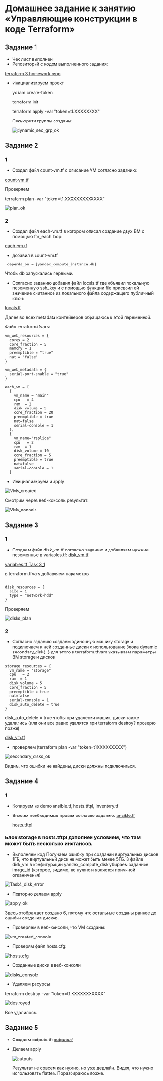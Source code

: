 # Домашнее задание к занятию «Управляющие конструкции в коде Terraform»

## Задание 1
* Чек лист выполнен
* Репозиторий с кодом выполненного задания:

[terraform 3 homework repo](https://github.com/A-Tagir/ter-homeworks/tree/main/03/src)

* Инициализируем проект
  
  yc iam create-token

  terraform init   

  terraform apply -var "token=t1.XXXXXXXX"

  Секьюрити группы созданы:

  ![dynamic_sec_grp_ok](https://github.com/A-Tagir/ter-homeworks/blob/main/03/TerrHomework3_dinamic_sec_grp.png)

## Задание 2
### 1
* Создал файл count-vm.tf c описание VM согласно заданию:

[count-vm.tf](https://github.com/A-Tagir/ter-homeworks/blob/main/03/src/count-vm.tf)

Проверяем 

terraform plan -var "token=t1.XXXXXXXXXXXXX"

![plan_ok](https://github.com/A-Tagir/ter-homeworks/blob/main/03/TerrHomework3_task1_VM_sec_group.png)

### 2
* Создал файл each-vm.tf в котором описал создание двух ВМ с помощью for_each loop:

[each-vm.tf](https://github.com/A-Tagir/ter-homeworks/blob/main/03/src/for_each-vm.tf)

* добавил в count-vm.tf
```
 depends_on = [yandex_compute_instance.db]
```
Чтобы db запускались первыми.

* Солгасно заданию добавил файл locals.tf где объявил локальную переменную ssh_key и c помощью функции filе
    присвоил ей значение считанное из локального файла содержащего публичный ключ:

 [locals.tf](https://github.com/A-Tagir/ter-homeworks/blob/main/03/src/locals.tf)

 Далее во всех metadata контейнеров обращаюсь к этой переменной.

Файл terraform.tfvars:

```
vm_web_resources = {
  cores = 2
  core_fraction = 5
  memory = 1
  preemptible = "true"
  nat = "false"
}

vm_web_metadata = {
  serial-port-enable = "true"
}

each_vm = [
  {
    vm_name = "main"
    cpu   = 4
    ram  = 2
    disk_volume = 5
    core_fraction = 20
    preemptible = true
    nat=false
    serial-console = 1
  },
  {
    vm_name="replica"
    cpu   = 2
    ram  = 1
    disk_volume = 10
    core_fraction = 5
    preemptible = true
    nat=false
    serial-console = 1
  }
```

* Инициализируем и apply

![VMs_created](https://github.com/A-Tagir/ter-homeworks/blob/main/03/TerrHomework3_task2_VMs_created.png)

Смотрим через веб-консоль результат:

![VMs_console](https://github.com/A-Tagir/ter-homeworks/blob/main/03/TerrHomework3_task2_VMs_y_console.png)

## Задание 3

### 1
* Создаем файл disk_vm.tf согласно заданию и добавляем нужные переменные в variables.tf:
[disk_vm.tf](https://github.com/A-Tagir/ter-homeworks/blob/main/03/src/disk_vm.tf)

[variables.tf Task 3_1](https://github.com/A-Tagir/ter-homeworks/blob/main/03/src/variables.tf)

в terraform.tfvars добавляем параметры

```

disk_resources = {
  size = 1
  type = "network-hdd"
}

```
Проверяем 

![disks_plan](https://github.com/A-Tagir/ter-homeworks/blob/main/03/TerrHomework3_task3_disks_plan.png)

### 2
* Согласно заданию создаем одиночную машину storage и подключаем к ней созданные диски 
  с использование блока dynamic secondary_disk{..}
  для этого в terraform.tfvars указываем параметры ВМ storage и дисков
```
storage_resources = {
  vm_name = "storage"
  cpu   = 2
  ram  = 1
  disk_volume = 5
  core_fraction = 5
  preemptible = true
  nat=false
  serial-console = 1
  disk_auto_delete = true
}
```
disk_auto_delete = true чтобы при удалении машин, диски также удалились
(или они все равно удалятся при terraform destroy? проверю позже)

[disk_vm.tf](https://github.com/A-Tagir/ter-homeworks/blob/main/03/src/disk_vm.tf)

* проверяем (terraform plan -var "token=t1XXXXXXXXX")

![secondary_disks_ok](https://github.com/A-Tagir/ter-homeworks/blob/main/03/TerrHomework3_task3_secondary_dynamics.png)

Видим, что ошибки не найдены, диски должны подключиться.

## Задание 4

### 1
* Копируем из demo ansible.tf, hosts.tftpl, inventory.tf
* Вносим необходимые правки согласно заданию.
  [ansible.tf](https://github.com/A-Tagir/ter-homeworks/blob/main/03/src/ansible.tf)

  [hosts.tftpl](https://github.com/A-Tagir/ter-homeworks/blob/main/03/src/hosts.tftpl)

### Блок storage в hosts.tftpl дополнен условием, что там может быть несколько инстансов.

* Выполняем код
  Получаем ошибку при создании виртуальных дисков 1ГБ, что виртуальный диск не может быть менее 5ГБ.
  В файле disk_vm в конфигурации yandex_compute_disk 
  убираем заданное image_id (которое, видимо, не нужно и является причиной ограничения)

![Task4_disk_error](https://github.com/A-Tagir/ter-homeworks/blob/main/03/TerrHomework3_task4_VM_disks_error.png)

* Повторно делаем apply

![apply_ok](https://github.com/A-Tagir/ter-homeworks/blob/main/03/TerrHomework3_task4_final_apply.png)

Здесь отображает создано 6, потому что остальные созданы раннее до ошибки создания дисков.

* Проверяем в веб-консоли, что VM созданы:

![vm_created_console](https://github.com/A-Tagir/ter-homeworks/blob/main/03/TerrHomework3_task4_VM_created_web_console.png)

* Проверям файл hosts.cfg:

![hosts.cfg](https://github.com/A-Tagir/ter-homeworks/blob/main/03/TerrHomework3_task4_hosts_cfg_ok.png)

* Созданные диски в веб-консоли

![disks_console](https://github.com/A-Tagir/ter-homeworks/blob/main/03/TerrHomework3_task4_VM_disks.png)

* Удаляем ресурсы

terraform destroy -var "token=t1.XXXXXXXXXXX"

![destroyed](https://github.com/A-Tagir/ter-homeworks/blob/main/03/TerrHomework3_task4_destroyed.png)

Все удалилось.

## Задание 5
* Создаем outputs.tf:
[outputs.tf](https://github.com/A-Tagir/ter-homeworks/blob/main/03/src/outputs.tf)

* Делаем apply
  
  ![outputs](https://github.com/A-Tagir/ter-homeworks/blob/main/03/TerrHomework3_task5_output.png)

  Результат не совсем как нужно, но уже дедлайн. Видел, что нужно использовать flatten. Поразбираюсь позже.